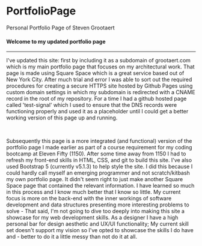 # PortfolioPage
Personal Portfolio Page of Steven Grootaert
<h4> Welcome to my updated portfolio page</h4>
<hr />
<p>
I've updated this site: first by including it as a subdomain of grootaert.com which is my main portfolio page that focuses on my architectural work. 
That page is made using Square Space which is a great service based out of New York City. After much trial and error I was able to sort out the required procedures for creating a secure HTTPS site hosted by Github Pages using custom domain settings in which 
my subdomain is redirected with a CNAME record in the root of my repository. For a time I had a github hosted page called 'test-signal' which I used to ensure that the DNS records were functioning properly 
and used it as a placeholder until I could get a better working version of this page up and running.    
</p>
<br>
<p>
Subsequently this page is a more integrated (and functional) version of the portfolio page I made earlier as part of a course requirement for my coding bootcamp at Eleven Fifty (1150). 
After some time away from 1150 I had to refresh my front-end skills in HTML, CSS, and git to build this site. I've also used Bootstrap 5 (currently v5.1.3) to help style the site. 
I did this because I could hardly call myself an emerging programmer and not scratch/kitbash my own portfolio page. It didn't seem right to just make another Square Space page that contained the relevant information. 
I have learned so much in this process and I know much better that I know so little. My current focus is more on the back-end with the inner workings of software development and data structures presenting more interesting problems to solve - 
That said, I'm not going to dive too deeply into making this site a showcase for my web development skills. As a designer I have a high personal bar for design aesthetic and UX/UI functionality; 
My current skill set doesn't support my vision so I've opted to showcase the skills I do have and - better to do it a little messy than not do it at all.
</p>




